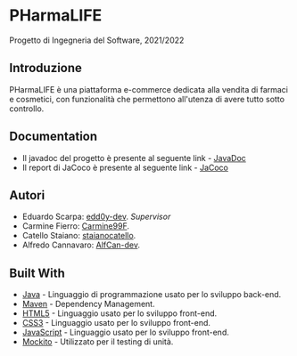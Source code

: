 # PHarmaLIFE
Progetto di Ingegneria del Software, 2021/2022

## Introduzione
PHarmaLIFE è una piattaforma e-commerce dedicata alla vendita di farmaci e cosmetici, con funzionalità che permettono all'utenza di avere tutto sotto controllo.

## Documentation
 - Il javadoc del progetto è presente al seguente link - [JavaDoc](https://edd0y-dev.github.io/PHarmaLife-202122/jacoco/)
 - Il report di JaCoco è presente al seguente link - [JaCoco](https://edd0y-dev.github.io/PHarmaLife-202122/jacoco/) 
## Autori
 - Eduardo Scarpa: [edd0y-dev](https://github.com/edd0y-dev). *Supervisor*
 - Carmine Fierro: [Carmine99F](https://github.com/Carmine99F).
 - Catello Staiano: [staianocatello](https://github.com/staianocatello).
 - Alfredo Cannavaro: [AlfCan-dev](https://github.com/AlfCan-dev).

## Built With
 - [Java](https://jdk.java.net/15/) - Linguaggio di programmazione usato per lo sviluppo back-end.
 - [Maven](https://maven.apache.org/) - Dependency Management.
 - [HTML5](https://www.w3schools.com/html/default.asp) - Linguaggio usato per lo sviluppo front-end.
 - [CSS3](https://www.w3schools.com/css/default.asp) - Linguaggio usato per lo sviluppo front-end.
 - [JavaScript](https://www.w3schools.com/js/default.asp) - Linguaggio usato per lo sviluppo front-end.
 - [Mockito](https://site.mockito.org/) - Utilizzato per il testing di unità.
